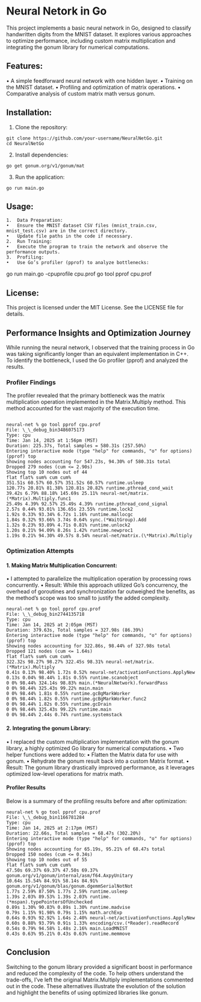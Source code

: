 # Neural Netork in Go

This project implements a basic neural network in Go, designed to classify handwritten digits from the MNIST dataset. It explores various approaches to optimize performance, including custom matrix multiplication and integrating the gonum library for numerical computations.

## Features:

• A simple feedforward neural network with one hidden layer.
• Training on the MNIST dataset.
• Profiling and optimization of matrix operations.
• Comparative analysis of custom matrix math versus gonum.

## Installation:

1. Clone the repository:

```
git clone https://github.com/your-username/NeuralNetGo.git
cd NeuralNetGo
```

2. Install dependencies:

```
go get gonum.org/v1/gonum/mat
```

3. Run the application:

```
go run main.go
```

## Usage:

    1.	Data Preparation:
    •	Ensure the MNIST dataset CSV files (mnist_train.csv, mnist_test.csv) are in the correct directory.
    •	Update file paths in the code if necessary.
    2.	Run Training:
    •	Execute the program to train the network and observe the performance outputs.
    3.	Profiling:
    •	Use Go’s profiler (pprof) to analyze bottlenecks:

go run main.go -cpuprofile cpu.prof
go tool pprof cpu.prof

## License:

This project is licensed under the MIT License. See the LICENSE file for details.

## Performance Insights and Optimization Journey

While running the neural network, I observed that the training process in Go was taking significantly longer than an equivalent implementation in C++. To identify the bottleneck, I used the Go profiler (pprof) and analyzed the results.

### Profiler Findings

The profiler revealed that the primary bottleneck was the matrix multiplication operation implemented in the Matrix.Multiply method. This method accounted for the vast majority of the execution time.

```Unoptimized

neural-net % go tool pprof cpu.prof
File: \_\_debug_bin3486075173
Type: cpu
Time: Jan 14, 2025 at 1:56pm (MST)
Duration: 225.37s, Total samples = 580.31s (257.50%)
Entering interactive mode (type "help" for commands, "o" for options)
(pprof) top
Showing nodes accounting for 547.23s, 94.30% of 580.31s total
Dropped 279 nodes (cum <= 2.90s)
Showing top 10 nodes out of 44
flat flat% sum% cum cum%
351.51s 60.57% 60.57% 351.52s 60.57% runtime.usleep
120.77s 20.81% 81.38% 120.81s 20.82% runtime.pthread_cond_wait
39.42s 6.79% 88.18% 145.69s 25.11% neural-net/matrix.(*Matrix).Multiply.func1
25.49s 4.39% 92.57% 25.49s 4.39% runtime.pthread_cond_signal
2.57s 0.44% 93.01% 136.65s 23.55% runtime.lock2
1.92s 0.33% 93.34% 6.72s 1.16% runtime.mallocgc
1.84s 0.32% 93.66% 3.74s 0.64% sync.(*WaitGroup).Add
1.32s 0.23% 93.89% 4.71s 0.81% runtime.unlock2
1.20s 0.21% 94.09% 8.26s 1.42% runtime.newproc1
1.19s 0.21% 94.30% 49.57s 8.54% neural-net/matrix.(\*Matrix).Multiply
```

### Optimization Attempts

#### 1. Making Matrix Multiplication Concurrent:

• I attempted to parallelize the multiplication operation by processing rows concurrently.
• Result: While this approach utilized Go’s concurrency, the overhead of goroutines and synchronization far outweighed the benefits, as the method’s scope was too small to justify the added complexity.

```Using concurrency
neural-net % go tool pprof cpu.prof
File: \_\_debug_bin2744135718
Type: cpu
Time: Jan 14, 2025 at 2:05pm (MST)
Duration: 379.63s, Total samples = 327.98s (86.39%)
Entering interactive mode (type "help" for commands, "o" for options)
(pprof) top
Showing nodes accounting for 322.86s, 98.44% of 327.98s total
Dropped 121 nodes (cum <= 1.64s)
flat flat% sum% cum cum%
322.32s 98.27% 98.27% 322.45s 98.31% neural-net/matrix.(*Matrix).Multiply
0.41s 0.13% 98.40% 1.72s 0.52% neural-net/activationFunctions.ApplyNew
0.13s 0.04% 98.44% 1.81s 0.55% runtime.scanobject
0 0% 98.44% 324.14s 98.83% main.(*NeuralNetwork).forwardPass
0 0% 98.44% 325.43s 99.22% main.main
0 0% 98.44% 1.81s 0.55% runtime.gcBgMarkWorker
0 0% 98.44% 1.82s 0.55% runtime.gcBgMarkWorker.func2
0 0% 98.44% 1.82s 0.55% runtime.gcDrain
0 0% 98.44% 325.43s 99.22% runtime.main
0 0% 98.44% 2.44s 0.74% runtime.systemstack
```

#### 2. Integrating the gonum Library:

• I replaced the custom multiplication implementation with the gonum library, a highly optimized Go library for numerical computations.
• Two helper functions were added to:
• Flatten the Matrix data for use with gonum.
• Rehydrate the gonum result back into a custom Matrix format.
• Result: The gonum library drastically improved performance, as it leverages optimized low-level operations for matrix math.

#### Profiler Results

Below is a summary of the profiling results before and after optimization:

```Using gonum
neural-net % go tool pprof cpu.prof
File: \_\_debug_bin1166781284
Type: cpu
Time: Jan 14, 2025 at 2:17pm (MST)
Duration: 22.66s, Total samples = 68.47s (302.20%)
Entering interactive mode (type "help" for commands, "o" for options)
(pprof) top
Showing nodes accounting for 65.19s, 95.21% of 68.47s total
Dropped 150 nodes (cum <= 0.34s)
Showing top 10 nodes out of 55
flat flat% sum% cum cum%
47.50s 69.37% 69.37% 47.50s 69.37% gonum.org/v1/gonum/internal/asm/f64.AxpyUnitary
10.64s 15.54% 84.91% 58.14s 84.91% gonum.org/v1/gonum/blas/gonum.dgemmSerialNotNot
1.77s 2.59% 87.50% 1.77s 2.59% runtime.usleep
1.39s 2.03% 89.53% 1.39s 2.03% runtime.(*mspan).typePointersOfUnchecked
0.89s 1.30% 90.83% 0.89s 1.30% runtime.madvise
0.79s 1.15% 91.98% 0.79s 1.15% math.archExp
0.64s 0.93% 92.92% 1.64s 2.40% neural-net/activationFunctions.ApplyNew
0.60s 0.88% 93.79% 0.91s 1.33% encoding/csv.(*Reader).readRecord
0.54s 0.79% 94.58% 1.48s 2.16% main.LoadMNIST
0.43s 0.63% 95.21% 0.43s 0.63% runtime.memmove
```

## Conclusion

Switching to the gonum library provided a significant boost in performance and reduced the complexity of the code. To help others understand the trade-offs, I’ve left the original Matrix.Multiply implementations commented out in the code. These alternatives illustrate the evolution of the solution and highlight the benefits of using optimized libraries like gonum.
